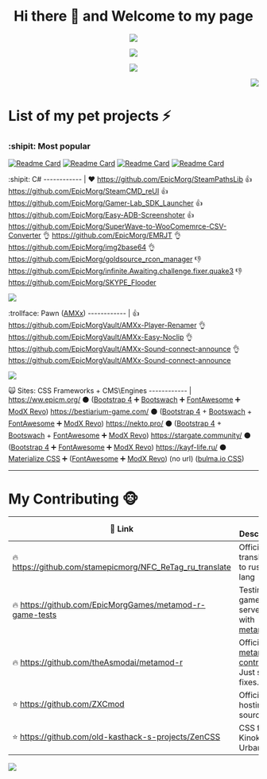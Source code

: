 <h1 align="center">Hi there 👋 and Welcome to my page</a></h1>
<p align="center"><img src="https://readme-typing-svg.herokuapp.com?lines=TechLead+%E2%80%A2+DevOps+%E2%80%A2+SysAdmin" /> </p>
<p align="center"><img src="https://raw.githubusercontent.com/stamepicmorg/info/output/github-contribution-grid-snake.svg" /></p>
<p align="center"><img src="https://readme-typing-svg.herokuapp.com?duration=2500&lines=Docker%2C+Linux;TeamCity%2C+Gitlab%2C+Jenkins;+ESXI%2C+vSphere;Zabbix%2C+Grafana%2C+ELK;Jira%2C+Confluence%2C+BitBucket;Testrail%2C+Redmine%2C+TestLink;Perforce%2C+Git;Nginx%2C+Apache2;Ansible%2C+Salt" /> </p>

<p align="right"><img src="https://github-readme-stats.vercel.app/api?username=stamepicmorg&count_private=true&show_icons=true&include_all_commits=true&theme=radical" /> </p>




# List of my pet projects :zap:
### :shipit: Most popular


[![Readme Card](https://github-readme-stats.vercel.app/api/pin/?username=epicmorg&repo=docker-scripts&theme=radical&show_owner=true)](https://github.com/epicmorg/docker-scripts) [![Readme Card](https://github-readme-stats.vercel.app/api/pin/?username=epicmorg&repo=atlassian-downloader&theme=radical&show_owner=true)](https://github.com/epicmorg/atlassian-downloader) [![Readme Card](https://github-readme-stats.vercel.app/api/pin/?username=epicmorg&repo=UniversalValveToolbox&theme=radical&show_owner=true)](https://github.com/epicmorg/UniversalValveToolbox) [![Readme Card](https://github-readme-stats.vercel.app/api/pin/?username=epicmorg&repo=SourceSDK.ENV.Editor&theme=radical&show_owner=true)](https://github.com/epicmorg/SourceSDK.ENV.Editor)

 


:shipit: C# 
------------ |
:heart: https://github.com/EpicMorg/SteamPathsLib
:thumbsup: https://github.com/EpicMorg/SteamCMD_reUI
:thumbsup: https://github.com/EpicMorg/Gamer-Lab_SDK_Launcher
:thumbsup: https://github.com/EpicMorg/Easy-ADB-Screenshoter
:thumbsup: https://github.com/EpicMorg/SuperWave-to-WooComemrce-CSV-Converter
:ok_hand: https://github.com/EpicMorg/EMRJT
:ok_hand: https://github.com/EpicMorg/img2base64
:ok_hand: https://github.com/EpicMorg/goldsource_rcon_manager
:-1: https://github.com/EpicMorg/infinite.Awaiting.challenge.fixer.quake3
:-1: https://github.com/EpicMorg/SKYPE_Flooder


<p align="left"><img src="https://github-profile-summary-cards.vercel.app/api/cards/profile-details?username=stamepicmorg&theme=solarized_dark" /> </p>

:trollface: Pawn ([AMXx](http://www.amxmodx.org/about.php)) 
------------ |
:thumbsup: https://github.com/EpicMorgVault/AMXx-Player-Renamer
:ok_hand: https://github.com/EpicMorgVault/AMXx-Easy-Noclip
:ok_hand: https://github.com/EpicMorgVault/AMXx-Sound-connect-announce 
:ok_hand: https://github.com/EpicMorgVault/AMXx-Sound-connect-announce 

<p align="left"><img src="https://github-profile-trophy.vercel.app/?username=stamepicmorg&theme=darkhub" /> </p>


:scream_cat: Sites: CSS Frameworks + CMS\Engines
------------ |
https://ww.epicm.org/ :black_circle: ([Bootstrap 4](http://getbootstrap.com/) :heavy_plus_sign: [Bootswach](https://bootswatch.com/) :heavy_plus_sign: [FontAwesome](http://fontawesome.io) :heavy_plus_sign: [ModX Revo](https://modx.com/))
https://bestiarium-game.com/ :black_circle: ([Bootstrap 4](http://getbootstrap.com/) + [Bootswach](https://bootswatch.com/) + [FontAwesome](http://fontawesome.io) :heavy_plus_sign: [ModX Revo](https://modx.com/))
https://nekto.pro/ :black_circle: ([Bootstrap 4](http://getbootstrap.com/) + [Bootswach](https://bootswatch.com/) + [FontAwesome](http://fontawesome.io) :heavy_plus_sign: [ModX Revo](https://modx.com/))
https://stargate.community/ :black_circle: ([Bootstrap 4](http://getbootstrap.com/) :heavy_plus_sign: [FontAwesome](http://fontawesome.io) :heavy_plus_sign: [ModX Revo](https://modx.com/))
https://kayf-life.ru/ :black_circle: [Materialize CSS](http://materializecss.com/) :heavy_plus_sign: ([FontAwesome](http://fontawesome.io) :heavy_plus_sign: [ModX Revo](https://modx.com/))
(no url) ([bulma.io CSS](https://bulma.io/))


---
 
# My Contributing :monkey_face:

:link: Link | :interrobang: Description
------------ | -------------
:fire: https://github.com/stamepicmorg/NFC_ReTag_ru_translate | Official translation to russian lang
:fire: https://github.com/EpicMorgGames/metamod-r-game-tests | Testing game servers with [metamod-r](https://github.com/theAsmodai/metamod-r) 
:fire: https://github.com/theAsmodai/metamod-r | Official [metamod-r](https://github.com/theAsmodai/metamod-r) [contributor](https://github.com/theAsmodai/metamod-r/graphs/contributors). Just small fixes..
:star: https://github.com/ZXCmod | Official hosting of sources
:star: https://github.com/old-kasthack-s-projects/ZenCSS | CSS for Kinokopilka, Urban3p


<p align="left"><img src="https://activity-graph.herokuapp.com/graph?username=stamepicmorg" /> </p>
